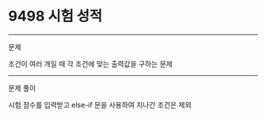 # 9498 시험 성적

---
문제 

조건이 여러 개일 때 각 조건에 맞는 출력값을 구하는 문제 

--- 
문제 풀이

시험 점수를 입력받고
else-if 문을 사용하여 지나간 조건은 제외

